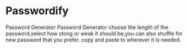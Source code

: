 # Passwordify
Password Generator
Password Generator choose the length of the password,select how stong or weak it should be,you can also shuffle for new password that you prefer. copy and paste to wherever it is needed.
